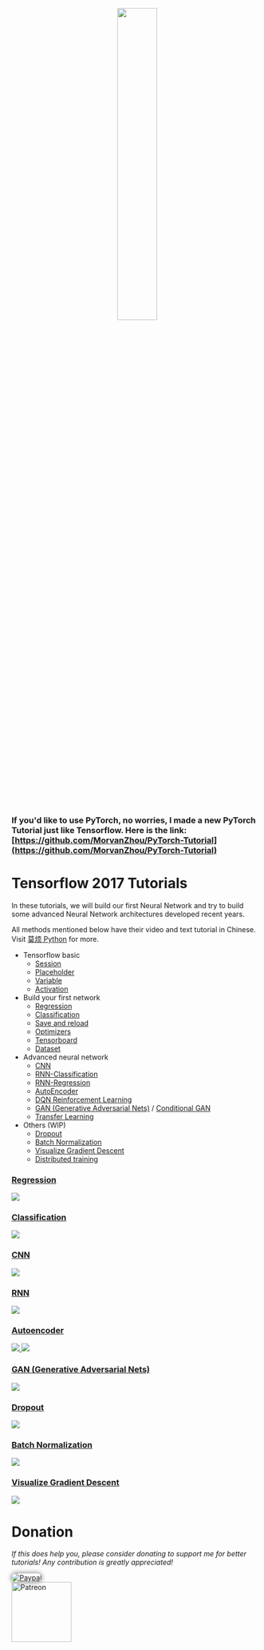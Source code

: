 <p align="center">
    <a href="https://www.tensorflow.org/" target="_blank">
    <img width="40%" src="https://github.com/MorvanZhou/tutorials/blob/master/tensorflowTUT/logo.jpeg" style="max-width:100%;">
    </a>
</p>


<br>

### If you'd like to use **PyTorch**, no worries, I made a new **PyTorch Tutorial** just like Tensorflow. Here is the link: [https://github.com/MorvanZhou/PyTorch-Tutorial](https://github.com/MorvanZhou/PyTorch-Tutorial)

# Tensorflow 2017 Tutorials


In these tutorials, we will build our first Neural Network and try to build some advanced Neural Network architectures developed recent years.

All methods mentioned below have their video and text tutorial in Chinese. Visit [莫烦 Python](https://morvanzhou.github.io/tutorials/) for more.


* Tensorflow basic
  * [Session](https://github.com/bibofeng/TensorFlow_tutorial/blob/master/tutorial-contents/201_session.py)
  * [Placeholder](https://github.com/bibofeng/TensorFlow_tutorial/blob/master/tutorial-contents/202_placeholder.py)
  * [Variable](https://github.com/bibofeng/TensorFlow_tutorial/blob/master/tutorial-contents/203_variable.py)
  * [Activation](https://github.com/bibofeng/TensorFlow_tutorial/blob/master/tutorial-contents/204_activation.py)
* Build your first network
  * [Regression](https://github.com/bibofeng/TensorFlow_tutorial/blob/master/tutorial-contents/301_simple_regression.py)
  * [Classification](https://github.com/bibofeng/TensorFlow_tutorial/blob/master/tutorial-contents/302_simple_classification.py)
  * [Save and reload](https://github.com/bibofeng/TensorFlow_tutorial/blob/master/tutorial-contents/303_save_reload.py)
  * [Optimizers](https://github.com/bibofeng/TensorFlow_tutorial/blob/master/tutorial-contents/304_optimizer.py)
  * [Tensorboard](https://github.com/bibofeng/TensorFlow_tutorial/blob/master/tutorial-contents/305_tensorboard.py)
  * [Dataset](https://github.com/bibofeng/TensorFlow_tutorial/blob/master/tutorial-contents/306_dataset.py)
* Advanced neural network
  * [CNN](https://github.com/bibofeng/TensorFlow_tutorial/blob/master/tutorial-contents/401_CNN.py)
  * [RNN-Classification](https://github.com/bibofeng/TensorFlow_tutorial/blob/master/tutorial-contents/402_RNN_classification.py)
  * [RNN-Regression](https://github.com/bibofeng/TensorFlow_tutorial/blob/master/tutorial-contents/403_RNN_regression.py)
  * [AutoEncoder](https://github.com/bibofeng/TensorFlow_tutorial/blob/master/tutorial-contents/404_AutoEncoder.py)
  * [DQN Reinforcement Learning](https://github.com/bibofeng/TensorFlow_tutorial/blob/master/tutorial-contents/405_DQN_reinforcement_learning.py)
  * [GAN (Generative Adversarial Nets)](https://github.com/bibofeng/TensorFlow_tutorial/blob/master/tutorial-contents/406_GAN.py) / [Conditional GAN](https://github.com/bibofeng/TensorFlow_tutorial/blob/master/tutorial-contents/406_conditional_GAN.py)
  * [Transfer Learning](https://github.com/bibofeng/TensorFlow_tutorial/blob/master/tutorial-contents/407_transfer_learning.py)
* Others (WIP)
  * [Dropout](https://github.com/bibofeng/TensorFlow_tutorial/blob/master/tutorial-contents/501_dropout.py)
  * [Batch Normalization](https://github.com/bibofeng/TensorFlow_tutorial/blob/master/tutorial-contents/502_batch_normalization.py)
  * [Visualize Gradient Descent](https://github.com/bibofeng/TensorFlow_tutorial/blob/master/tutorial-contents/503_visualize_gradient_descent.py)
  * [Distributed training](https://github.com/bibofeng/TensorFlow_tutorial/blob/master/tutorial-contents/504_distributed_training.py)

### [Regression](https://github.com/bibofeng/TensorFlow_tutorial/blob/master/tutorial-contents/301_simple_regression.py)

<a href="https://github.com/bibofeng/TensorFlow_tutorial/blob/master/tutorial-contents/301_simple_regression.py">
    <img class="course-image" src="https://morvanzhou.github.io/static/results/torch/1-1-2.gif">
</a>

### [Classification](https://github.com/bibofeng/TensorFlow_tutorial/blob/master/tutorial-contents/302_simple_classification.py)

<a href="https://github.com/bibofeng/TensorFlow_tutorial/blob/master/tutorial-contents/302_simple_classification.py">
    <img class="course-image" src="https://morvanzhou.github.io/static/results/torch/1-1-3.gif">
</a>

### [CNN](https://github.com/bibofeng/TensorFlow_tutorial/blob/master/tutorial-contents/401_CNN.py)
<a href="https://github.com/bibofeng/TensorFlow_tutorial/blob/master/tutorial-contents/401_CNN.py">
    <img class="course-image" src="https://morvanzhou.github.io/static/results/torch/4-1-2.gif" >
</a>

### [RNN](https://github.com/bibofeng/TensorFlow_tutorial/blob/master/tutorial-contents/403_RNN_regression.py)

<a href="https://github.com/bibofeng/TensorFlow_tutorial/blob/master/tutorial-contents/403_RNN_regression.py">
    <img class="course-image" src="https://morvanzhou.github.io/static/results/torch/4-3-1.gif" >
</a>

### [Autoencoder](https://github.com/bibofeng/TensorFlow_tutorial/blob/master/tutorial-contents/404_AutoEncoder.py)

<a href="https://github.com/bibofeng/TensorFlow_tutorial/blob/master/tutorial-contents/404_AutoEncoder.py">
    <img class="course-image" src="https://morvanzhou.github.io/static/results/torch/4-4-1.gif" >
</a>

<a href="https://github.com/bibofeng/TensorFlow_tutorial/blob/master/tutorial-contents/404_AutoEncoder.py">
    <img class="course-image" src="https://morvanzhou.github.io/static/results/torch/4-4-2.gif" >
</a>

### [GAN (Generative Adversarial Nets)](https://github.com/bibofeng/TensorFlow_tutorial/blob/master/tutorial-contents/406_GAN.py)
<a href="https://github.com/bibofeng/TensorFlow_tutorial/blob/master/tutorial-contents/406_GAN.py">
    <img class="course-image" src="https://morvanzhou.github.io/static/results/torch/4-6-1.gif" >
</a>

### [Dropout](https://github.com/bibofeng/TensorFlow_tutorial/blob/master/tutorial-contents/501_dropout.py)
<a href="https://github.com/bibofeng/TensorFlow_tutorial/blob/master/tutorial-contents/501_dropout.py">
    <img class="course-image" src="https://morvanzhou.github.io/static/results/torch/5-3-1.gif" >
</a>

### [Batch Normalization](https://github.com/bibofeng/TensorFlow_tutorial/blob/master/tutorial-contents/502_batch_normalization.py)
<a href="https://github.com/bibofeng/TensorFlow_tutorial/blob/master/tutorial-contents/502_batch_normalization.py">
    <img class="course-image" src="https://morvanzhou.github.io/static/results/torch/5-4-2.gif" >
</a>

### [Visualize Gradient Descent](https://github.com/bibofeng/TensorFlow_tutorial/blob/master/tutorial-contents/503_visualize_gradient_descent.py)
<a href="https://github.com/bibofeng/TensorFlow_tutorial/blob/master/tutorial-contents/503_visualize_gradient_descent.py">
    <img class="course-image" src="https://morvanzhou.github.io/static/results/tensorflow/5_15_01.gif" >
</a>

# Donation

*If this does help you, please consider donating to support me for better tutorials! Any contribution is greatly appreciated!*

<div >
  <a href="https://www.paypal.com/cgi-bin/webscr?cmd=_donations&amp;business=morvanzhou%40gmail%2ecom&amp;lc=C2&amp;item_name=MorvanPython&amp;currency_code=AUD&amp;bn=PP%2dDonationsBF%3abtn_donateCC_LG%2egif%3aNonHosted">
    <img style="border-radius: 20px;  box-shadow: 0px 0px 10px 1px  #888888;"
         src="https://www.paypalobjects.com/webstatic/en_US/i/btn/png/silver-pill-paypal-44px.png"
         alt="Paypal"
         height="auto" ></a>
</div>

<div>
  <a href="https://www.patreon.com/morvan">
    <img src="https://morvanzhou.github.io/static/img/support/patreon.jpg"
         alt="Patreon"
         height=120>
  </a>
</div>
